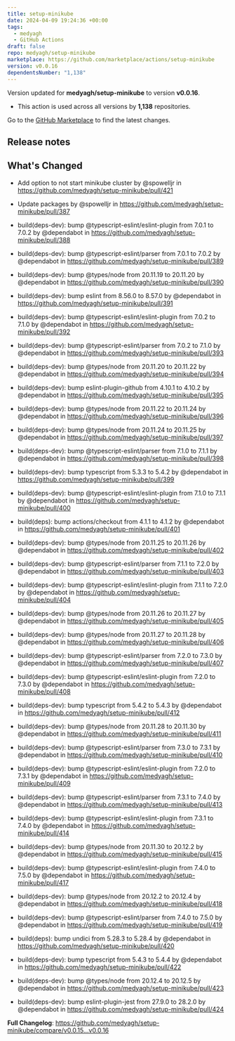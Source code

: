 ```yaml
---
title: setup-minikube
date: 2024-04-09 19:24:36 +00:00
tags:
  - medyagh
  - GitHub Actions
draft: false
repo: medyagh/setup-minikube
marketplace: https://github.com/marketplace/actions/setup-minikube
version: v0.0.16
dependentsNumber: "1,138"
---
```



Version updated for **medyagh/setup-minikube** to version **v0.0.16**.
- This action is used across all versions by **1,138** repositories.

Go to the [GitHub Marketplace](https://github.com/marketplace/actions/setup-minikube) to find the latest changes.

## Release notes

## What's Changed
* Add option to not start minikube cluster by @spowelljr in https://github.com/medyagh/setup-minikube/pull/421


* Update packages by @spowelljr in https://github.com/medyagh/setup-minikube/pull/387
* build(deps-dev): bump @typescript-eslint/eslint-plugin from 7.0.1 to 7.0.2 by @dependabot in https://github.com/medyagh/setup-minikube/pull/388
* build(deps-dev): bump @typescript-eslint/parser from 7.0.1 to 7.0.2 by @dependabot in https://github.com/medyagh/setup-minikube/pull/389
* build(deps-dev): bump @types/node from 20.11.19 to 20.11.20 by @dependabot in https://github.com/medyagh/setup-minikube/pull/390
* build(deps-dev): bump eslint from 8.56.0 to 8.57.0 by @dependabot in https://github.com/medyagh/setup-minikube/pull/391
* build(deps-dev): bump @typescript-eslint/eslint-plugin from 7.0.2 to 7.1.0 by @dependabot in https://github.com/medyagh/setup-minikube/pull/392
* build(deps-dev): bump @typescript-eslint/parser from 7.0.2 to 7.1.0 by @dependabot in https://github.com/medyagh/setup-minikube/pull/393
* build(deps-dev): bump @types/node from 20.11.20 to 20.11.22 by @dependabot in https://github.com/medyagh/setup-minikube/pull/394
* build(deps-dev): bump eslint-plugin-github from 4.10.1 to 4.10.2 by @dependabot in https://github.com/medyagh/setup-minikube/pull/395
* build(deps-dev): bump @types/node from 20.11.22 to 20.11.24 by @dependabot in https://github.com/medyagh/setup-minikube/pull/396
* build(deps-dev): bump @types/node from 20.11.24 to 20.11.25 by @dependabot in https://github.com/medyagh/setup-minikube/pull/397
* build(deps-dev): bump @typescript-eslint/parser from 7.1.0 to 7.1.1 by @dependabot in https://github.com/medyagh/setup-minikube/pull/398
* build(deps-dev): bump typescript from 5.3.3 to 5.4.2 by @dependabot in https://github.com/medyagh/setup-minikube/pull/399
* build(deps-dev): bump @typescript-eslint/eslint-plugin from 7.1.0 to 7.1.1 by @dependabot in https://github.com/medyagh/setup-minikube/pull/400
* build(deps): bump actions/checkout from 4.1.1 to 4.1.2 by @dependabot in https://github.com/medyagh/setup-minikube/pull/401
* build(deps-dev): bump @types/node from 20.11.25 to 20.11.26 by @dependabot in https://github.com/medyagh/setup-minikube/pull/402
* build(deps-dev): bump @typescript-eslint/parser from 7.1.1 to 7.2.0 by @dependabot in https://github.com/medyagh/setup-minikube/pull/403
* build(deps-dev): bump @typescript-eslint/eslint-plugin from 7.1.1 to 7.2.0 by @dependabot in https://github.com/medyagh/setup-minikube/pull/404
* build(deps-dev): bump @types/node from 20.11.26 to 20.11.27 by @dependabot in https://github.com/medyagh/setup-minikube/pull/405
* build(deps-dev): bump @types/node from 20.11.27 to 20.11.28 by @dependabot in https://github.com/medyagh/setup-minikube/pull/406
* build(deps-dev): bump @typescript-eslint/parser from 7.2.0 to 7.3.0 by @dependabot in https://github.com/medyagh/setup-minikube/pull/407
* build(deps-dev): bump @typescript-eslint/eslint-plugin from 7.2.0 to 7.3.0 by @dependabot in https://github.com/medyagh/setup-minikube/pull/408
* build(deps-dev): bump typescript from 5.4.2 to 5.4.3 by @dependabot in https://github.com/medyagh/setup-minikube/pull/412
* build(deps-dev): bump @types/node from 20.11.28 to 20.11.30 by @dependabot in https://github.com/medyagh/setup-minikube/pull/411
* build(deps-dev): bump @typescript-eslint/parser from 7.3.0 to 7.3.1 by @dependabot in https://github.com/medyagh/setup-minikube/pull/410
* build(deps-dev): bump @typescript-eslint/eslint-plugin from 7.2.0 to 7.3.1 by @dependabot in https://github.com/medyagh/setup-minikube/pull/409
* build(deps-dev): bump @typescript-eslint/parser from 7.3.1 to 7.4.0 by @dependabot in https://github.com/medyagh/setup-minikube/pull/413
* build(deps-dev): bump @typescript-eslint/eslint-plugin from 7.3.1 to 7.4.0 by @dependabot in https://github.com/medyagh/setup-minikube/pull/414
* build(deps-dev): bump @types/node from 20.11.30 to 20.12.2 by @dependabot in https://github.com/medyagh/setup-minikube/pull/415
* build(deps-dev): bump @typescript-eslint/eslint-plugin from 7.4.0 to 7.5.0 by @dependabot in https://github.com/medyagh/setup-minikube/pull/417
* build(deps-dev): bump @types/node from 20.12.2 to 20.12.4 by @dependabot in https://github.com/medyagh/setup-minikube/pull/418
* build(deps-dev): bump @typescript-eslint/parser from 7.4.0 to 7.5.0 by @dependabot in https://github.com/medyagh/setup-minikube/pull/419
* build(deps): bump undici from 5.28.3 to 5.28.4 by @dependabot in https://github.com/medyagh/setup-minikube/pull/420
* build(deps-dev): bump typescript from 5.4.3 to 5.4.4 by @dependabot in https://github.com/medyagh/setup-minikube/pull/422
* build(deps-dev): bump @types/node from 20.12.4 to 20.12.5 by @dependabot in https://github.com/medyagh/setup-minikube/pull/423
* build(deps-dev): bump eslint-plugin-jest from 27.9.0 to 28.2.0 by @dependabot in https://github.com/medyagh/setup-minikube/pull/424


**Full Changelog**: https://github.com/medyagh/setup-minikube/compare/v0.0.15...v0.0.16
